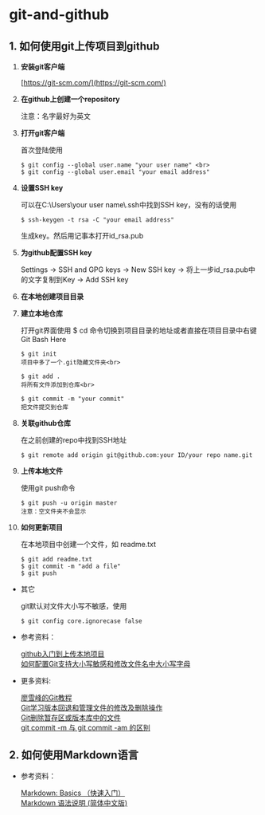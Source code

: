 # git-and-github
## 1. 如何使用git上传项目到github

1. **安装git客户端**

   [https://git-scm.com/](https://git-scm.com/)
  
2. **在github上创建一个repository**

   注意：名字最好为英文

3. **打开git客户端**

   首次登陆使用
   
       $ git config --global user.name "your user name" <br>
       $ git config --global user.email "your email address"
    
4. **设置SSH key**

   可以在C:\Users\your user name\\.ssh中找到SSH key，没有的话使用

       $ ssh-keygen -t rsa -C "your email address"    
   生成key。然后用记事本打开id_rsa.pub
    
5. **为github配置SSH key**

   Settings -> SSH and GPG keys -> New SSH key -> 将上一步id_rsa.pub中的文字复制到Key -> Add SSH key

6. **在本地创建项目目录**

7. **建立本地仓库**

   打开git界面使用 $ cd 命令切换到项目目录的地址或者直接在项目目录中右键 Git Bash Here
   
       $ git init
       项目中多了一个.git隐藏文件夹<br>
    
       $ git add .
       将所有文件添加到仓库<br>
    
       $ git commit -m "your commit"
       把文件提交到仓库

8. **关联github仓库**

   在之前创建的repo中找到SSH地址

       $ git remote add origin git@github.com:your ID/your repo name.git
    
9. **上传本地文件**

   使用git push命令

       $ git push -u origin master
       注意：空文件夹不会显示
  
10. **如何更新项目**

    在本地项目中创建一个文件，如 readme.txt

        $ git add readme.txt
        $ git commit -m "add a file"
        $ git push

- 其它

  git默认对文件大小写不敏感，使用

      $ git config core.ignorecase false

- 参考资料：

  [github入门到上传本地项目](http://blog.csdn.net/ch1451082329/article/details/52780175)  
  [如何配置Git支持大小写敏感和修改文件名中大小写字母](http://www.tuicool.com/articles/AnimaaE)


- 更多资料: 

  [廖雪峰的Git教程](http://www.liaoxuefeng.com/wiki/0013739516305929606dd18361248578c67b8067c8c017b000)  
  [Git学习版本回退和管理文件的修改及删除操作](https://my.oschina.net/u/1471093/blog/353710)  
  [Git删除暂存区或版本库中的文件](http://www.tuicool.com/articles/BJfUn2B)  
  [git commit -m 与 git commit -am 的区别](https://segmentfault.com/q/1010000005900988)  

## 2. 如何使用Markdown语言

- 参考资料：

  [Markdown: Basics （快速入门）](http://wowubuntu.com/markdown/basic.html)  
  [Markdown 语法说明 (简体中文版) ](http://wowubuntu.com/markdown/index.html)



